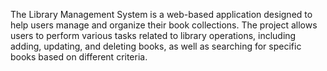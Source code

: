 The Library Management System is a web-based application designed to help users manage and organize their book collections. The project allows users to perform various tasks related to library operations, including adding, updating, and deleting books, as well as searching for specific books based on different criteria.
